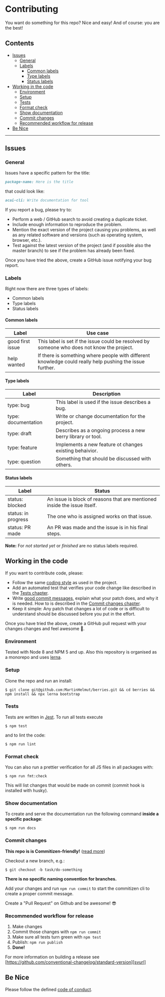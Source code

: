 # Contributing

You want do something for this repo? Nice and easy! And of course: you
are the best!

## Contents

* [Issues](#issues)
    * [General](#general)
    * [Labels](#labels)
        * [Common labels](#common-labels)
        * [Type labels](#type-labels)
        * [Status labels](#status-labels)
* [Working in the code](#working-in-the-code)
    * [Environment](#environment)
    * [Setup](#setup)
    * [Tests](#tests)
    * [Format check](#format-check)
    * [Show documentation](#show-documentation)
    * [Commit changes](#commit-changes)
    * [Recommended workflow for release](#recommended-workflow-for-release)
* [Be Nice](#be-nice)

---

## Issues

### General

Issues have a specific pattern for the title:

```markdown
package-name: Here is the title
```

that could look like:

```markdown
acai-cli: Write documentation for tool
```

If you report a bug, please try to:

* Perform a web / GitHub search to avoid creating a duplicate ticket.
* Include enough information to reproduce the problem.
* Mention the exact version of the project causing you problems, as well as any related software and versions (such as operating system, browser, etc.).
* Test against the latest version of the project (and if possible also the master branch) to see if the problem has already been fixed.

Once you have tried the above, create a GitHub issue notifying your bug report.

### Labels

Right now there are three types of labels:

* Common labels
* Type labels
* Status labels

#### Common labels

| Label            | Use case                                                                                                 |
| ---------------- | -------------------------------------------------------------------------------------------------------- |
| good first issue | This label is set if the issue could be resolved by someone who does not know the project.               |
| help wanted      | If there is something where people with different knowledge could really help pushing the issue further. |

#### Type labels

| Label               | Description                                                 |
| ------------------- | ----------------------------------------------------------- |
| type: bug           | This label is used if the issue describes a bug.            |
| type: documentation | Write or change documentation for the project.              |
| type: draft         | Describes as a ongoing process a new berry library or tool. |
| type: feature       | Implements a new feature ot changes existing behaivior.     |
| type: question      | Something that should be discussed with others.             |

#### Status labels

| Label               | Status                                                                   |
| ------------------- | ------------------------------------------------------------------------ |
| status: blocked     | An issue is block of reasons that are mentioned inside the issue itself. |
| status: in progress | The one who is assigned works on that issue.                             |
| status: PR made     | An PR was made and the issue is in his final steps.                      |

**Note:** For _not started yet_ or _finished_ are no status labels required.

## Working in the code

If you want to contribute code, please:

* Follow the same [coding style](#format-check) as used in the project.
* Add an automated test that verifies your code change like described in the [Tests chapter](#tests).
* Write [good commit messages](http://tbaggery.com/2008/04/19/a-note-about-git-commit-messages.html), explain what your patch does, and why it is needed. How to is described in the [Commit changes chapter](#commit-changes).
* Keep it simple: Any patch that changes a lot of code or is difficult to understand should be discussed before you put in the effort.

Once you have tried the above, create a GitHub pull request with your changes changes and feel awesome 🎉.

### Environment

Tested with Node 8 and NPM 5 and up. Also this repository is organised as a monorepo and uses [lerna][lnurl].

### Setup

Clone the repo and run an install:

```shell
$ git clone git@github.com:MartinHelmut/berries.git && cd berries && npm install && npx lerna bootstrap
```

### Tests

Tests are written in [Jest][jturl]. To run all tests execute

```shell
$ npm test
```

and to lint the code:

```shell
$ npm run lint
```

### Format check

You can also run a prettier verification for all JS files in all packages with:

```shell
$ npm run fmt:check
```

This will list changes that would be made on commit (commit hook is installed with husky).

### Show documentation

To create and serve the documentation run the following command **inside a specific package**:

```shell
$ npm run docs
```

### Commit changes

**This repo is is Commitizen-friendly!** ([read more][czcli])

Checkout a new branch, e.g.:

```shell
$ git checkout -b task/do-something
```

**There is no specific naming convention for branches.**

Add your changes and run `npm run commit` to start the commitizen cli to create a proper commit message.

Create a "Pull Request" on Github and be awesome! 😎

### Recommended workflow for release

1. Make changes
2. Commit those changes with `npm run commit`
3. Make sure all tests turn green with `npm test`
4. Publish: `npm run publish`
5. **Done!**

For more information on building a release see [https://github.com/conventional-changelog/standard-version][svurl]

## Be Nice

Please follow the defined [code of conduct](CODE_OF_CONDUCT.md).

[lnurl]: https://github.com/lerna/lerna
[czcli]: http://commitizen.github.io/cz-cli/
[svurl]: https://github.com/conventional-changelog/standard-version
[jturl]: https://facebook.github.io/jest/
